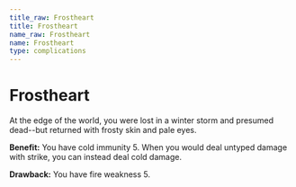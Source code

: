 ```yaml
---
title_raw: Frostheart
title: Frostheart
name_raw: Frostheart
name: Frostheart
type: complications
---
```


# Frostheart

At the edge of the world, you were lost in a winter storm and presumed dead--but returned with frosty skin and pale eyes.

**Benefit:** You have cold immunity 5. When you would deal untyped damage with strike, you can instead deal cold damage.

**Drawback:** You have fire weakness 5.

